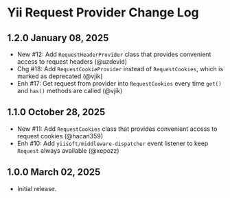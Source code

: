 # Yii Request Provider Change Log

## 1.2.0 January 08, 2025

- New #12: Add `RequestHeaderProvider` class that provides convenient access to request headers (@uzdevid)
- Chg #18: Add `RequestCookieProvider` instead of `RequestCookies`, which is marked as deprecated (@vjik)
- Enh #17: Get request from provider into `RequestCookies` every time `get()` and `has()` methods are called (@vjik)

## 1.1.0 October 28, 2025

- New #11: Add `RequestCookies` class that provides convenient access to request cookies (@hacan359)
- Enh #10: Add `yiisoft/middleware-dispatcher` event listener to keep `Request` always available (@xepozz)

## 1.0.0 March 02, 2025

- Initial release.

